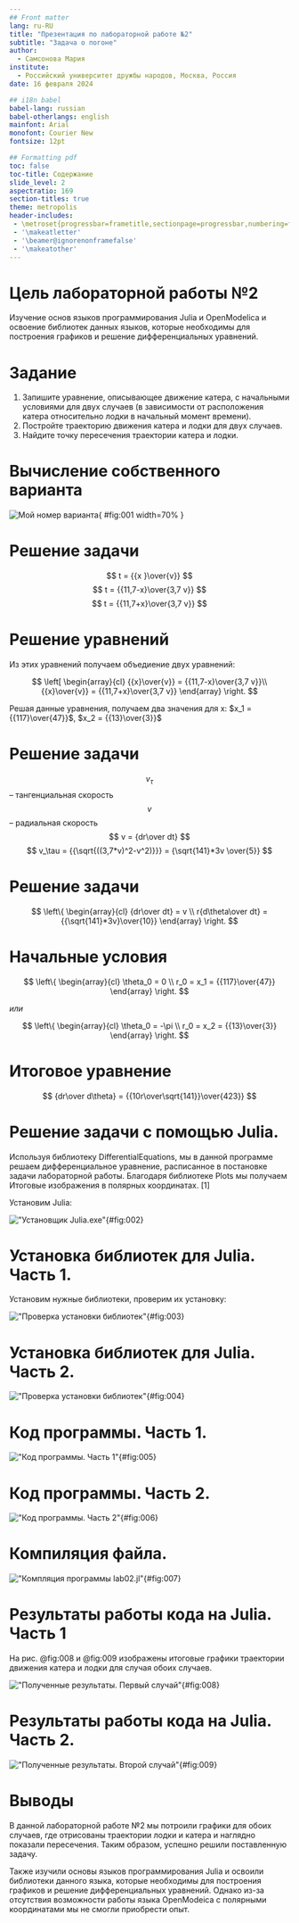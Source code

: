 ```yaml
---
## Front matter
lang: ru-RU
title: "Презентация по лабораторной работе №2"
subtitle: "Задача о погоне"
author:
  - Самсонова Мария
institute:
  - Российский университет дружбы народов, Москва, Россия
date: 16 февраля 2024

## i18n babel
babel-lang: russian 
babel-otherlangs: english 
mainfont: Arial 
monofont: Courier New 
fontsize: 12pt

## Formatting pdf
toc: false
toc-title: Содержание
slide_level: 2
aspectratio: 169
section-titles: true
theme: metropolis
header-includes:
 - \metroset{progressbar=frametitle,sectionpage=progressbar,numbering=fraction}
 - '\makeatletter'
 - '\beamer@ignorenonframefalse'
 - '\makeatother'
---
```



# Цель лабораторной работы №2

Изучение основ языков программирования Julia и OpenModelica и освоение библиотек данных языков, которые необходимы для построения графиков и решение дифференциальных уравнений.


# Задание

1. Запишите уравнение, описывающее движение катера, с начальными
условиями для двух случаев (в зависимости от расположения катера относительно лодки в начальный момент времени).
2. Постройте траекторию движения катера и лодки для двух случаев.
3. Найдите точку пересечения траектории катера и лодки.

# Вычисление собственного варианта

![ Мой номер варианта ](images/27.png){ #fig:001 width=70% }

# Решение задачи 

$$ t = {{x }\over{v}} $$
$$ t = {{11,7-x}\over{3,7 v}} $$
$$ t = {{11,7+x}\over{3,7 v}} $$

# Решение уравнений

Из этих уравнений получаем объедиение двух уравнений:

$$ \left[ \begin{array}{cl}
{{x}\over{v}} = {{11,7-x}\over{3,7 v}}\\
{{x}\over{v}} = {{11,7+x}\over{3,7 v}}
\end{array} \right. $$


Решая данные уравнения, получаем два значения для x:
$x_1 = {{117}\over{47}}$, $x_2 = {{13}\over{3}}$


# Решение задачи
$$ v_\tau  $$ – тангенциальная скорость
$$ v $$ – радиальная скорость
$$ v = {dr\over dt} $$
$$ v_\tau = {{\sqrt{((3,7*v)^2-v^2)}}} = {\sqrt{141}*3v \over{5}}   $$


# Решение задачи
$$ \left\{ \begin{array}{cl}
{dr\over dt} = v \\
r{d\theta\over dt} = {{\sqrt{141}*3v}\over{10}}
\end{array} \right. $$

# Начальные условия

$$ \left\{ \begin{array}{cl}
\theta_0 = 0 \\
r_0 = x_1 = {{117}\over{47}}
\end{array} \right. $$

*или*

$$ \left\{ \begin{array}{cl}
\theta_0 = -\pi \\
r_0 = x_2 = {{13}\over{3}}
\end{array} \right. $$

# Итоговое уравнение

$$ {dr\over d\theta} = {{10r\over\sqrt{141}}\over{423}} $$

# Решение задачи с помощью Julia.

Используя библиотеку DifferentialEquations, мы в данной программе решаем дифференциальное уравнение, расписанное в постановке задачи лабораторной работы. Благодаря библиотеке Plots мы получаем Итоговые изображения в полярных координатах. [1]

Установим Julia:

!["Установщик Julia.exe"](images/3.png){#fig:002}

# Установка библиотек для Julia. Часть 1.

Установим нужные библиотеки, проверим их установку:

!["Проверка установки библиотек"](images/6.png){#fig:003}

# Установка библиотек для Julia. Часть 2.

!["Проверка установки библиотек"](images/7.png){#fig:004}

# Код программы. Часть 1.

!["Код программы. Часть 1"](images/9.jpg){#fig:005}

# Код программы. Часть 2.

!["Код программы. Часть 2"](images/10.jpg){#fig:006}

# Компиляция файла.

!["Компляция программы lab02.jl"](images/8.jpg){#fig:007}

# Результаты работы кода на Julia. Часть 1

На рис. @fig:008 и @fig:009 изображены итоговые графики траектории движения катера и лодки для случая обоих случаев.

!["Полученные результаты. Первый случай"](images/11.jpg){#fig:008}

# Результаты работы кода на Julia. Часть 2.

!["Полученные результаты. Второй случай"](images/12.jpg){#fig:009}


# Выводы

В данной лабораторной работе №2 мы потроили графики для обоих случаев, где отрисованы траектории лодки и катера и наглядно показали пересечения. Таким образом, успешно решили поставленную задачу.

Также изучили основы языков программирования Julia и освоили библиотеки данного языка, которые необходимы для построения графиков и решение дифференциальных уравнений. Однако из-за отсутствия возможности работы языка OpenModeica с полярными координатами мы не смогли приобрести опыт.